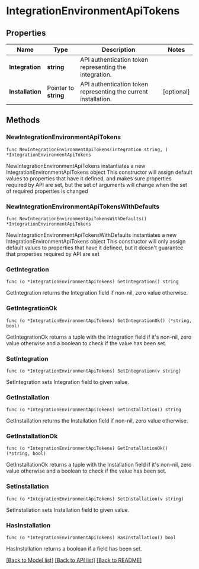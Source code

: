 # IntegrationEnvironmentApiTokens

## Properties

Name | Type | Description | Notes
------------ | ------------- | ------------- | -------------
**Integration** | **string** | API authentication token representing the integration. | 
**Installation** | Pointer to **string** | API authentication token representing the current installation. | [optional] 

## Methods

### NewIntegrationEnvironmentApiTokens

`func NewIntegrationEnvironmentApiTokens(integration string, ) *IntegrationEnvironmentApiTokens`

NewIntegrationEnvironmentApiTokens instantiates a new IntegrationEnvironmentApiTokens object
This constructor will assign default values to properties that have it defined,
and makes sure properties required by API are set, but the set of arguments
will change when the set of required properties is changed

### NewIntegrationEnvironmentApiTokensWithDefaults

`func NewIntegrationEnvironmentApiTokensWithDefaults() *IntegrationEnvironmentApiTokens`

NewIntegrationEnvironmentApiTokensWithDefaults instantiates a new IntegrationEnvironmentApiTokens object
This constructor will only assign default values to properties that have it defined,
but it doesn't guarantee that properties required by API are set

### GetIntegration

`func (o *IntegrationEnvironmentApiTokens) GetIntegration() string`

GetIntegration returns the Integration field if non-nil, zero value otherwise.

### GetIntegrationOk

`func (o *IntegrationEnvironmentApiTokens) GetIntegrationOk() (*string, bool)`

GetIntegrationOk returns a tuple with the Integration field if it's non-nil, zero value otherwise
and a boolean to check if the value has been set.

### SetIntegration

`func (o *IntegrationEnvironmentApiTokens) SetIntegration(v string)`

SetIntegration sets Integration field to given value.


### GetInstallation

`func (o *IntegrationEnvironmentApiTokens) GetInstallation() string`

GetInstallation returns the Installation field if non-nil, zero value otherwise.

### GetInstallationOk

`func (o *IntegrationEnvironmentApiTokens) GetInstallationOk() (*string, bool)`

GetInstallationOk returns a tuple with the Installation field if it's non-nil, zero value otherwise
and a boolean to check if the value has been set.

### SetInstallation

`func (o *IntegrationEnvironmentApiTokens) SetInstallation(v string)`

SetInstallation sets Installation field to given value.

### HasInstallation

`func (o *IntegrationEnvironmentApiTokens) HasInstallation() bool`

HasInstallation returns a boolean if a field has been set.


[[Back to Model list]](../README.md#documentation-for-models) [[Back to API list]](../README.md#documentation-for-api-endpoints) [[Back to README]](../README.md)


